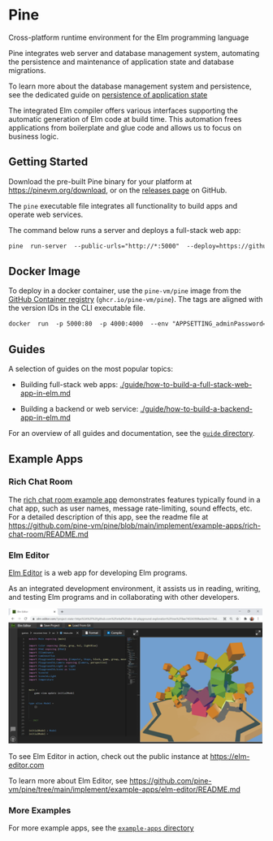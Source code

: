 # Pine

Cross-platform runtime environment for the Elm programming language

Pine integrates web server and database management system, automating the persistence and maintenance of application state and database migrations.

To learn more about the database management system and persistence, see the dedicated guide on [persistence of application state](./guide/persistence-of-application-state-in-pine.md)

The integrated Elm compiler offers various interfaces supporting the automatic generation of Elm code at build time. This automation frees applications from boilerplate and glue code and allows us to focus on business logic.

## Getting Started

Download the pre-built Pine binary for your platform at <https://pinevm.org/download>, or on the [releases page](https://github.com/pine-vm/pine/releases) on GitHub.

The `pine` executable file integrates all functionality to build apps and operate web services.

The command below runs a server and deploys a full-stack web app:

```txt
pine  run-server  --public-urls="http://*:5000"  --deploy=https://github.com/pine-vm/pine/tree/8dbd5c91853fbcef3b645d95bccc01a886ccd7e2/implement/example-apps/docker-image-default-app
```


## Docker Image

To deploy in a docker container, use the `pine-vm/pine` image from the [GitHub Container registry](https://github.com/pine-vm/pine/pkgs/container/pine) (`ghcr.io/pine-vm/pine`). The tags are aligned with the version IDs in the CLI executable file.

```txt
docker  run  -p 5000:80  -p 4000:4000  --env "APPSETTING_adminPassword=test"  ghcr.io/pine-vm/pine
```


## Guides

A selection of guides on the most popular topics:

+ Building full-stack web apps: [./guide/how-to-build-a-full-stack-web-app-in-elm.md](./guide/how-to-build-a-full-stack-web-app-in-elm.md)

+ Building a backend or web service: [./guide/how-to-build-a-backend-app-in-elm.md](./guide/how-to-build-a-backend-app-in-elm.md)

For an overview of all guides and documentation, see the [`guide` directory](./guide/).

## Example Apps

### Rich Chat Room

The [rich chat room example app](https://github.com/pine-vm/pine/tree/main/implement/example-apps/rich-chat-room) demonstrates features typically found in a chat app, such as user names, message rate-limiting, sound effects, etc.
For a detailed description of this app, see the readme file at <https://github.com/pine-vm/pine/blob/main/implement/example-apps/rich-chat-room/README.md>

### Elm Editor

[Elm Editor](https://github.com/pine-vm/pine/tree/main/implement/example-apps/elm-editor) is a web app for developing Elm programs.

As an integrated development environment, it assists us in reading, writing, and testing Elm programs and in collaborating with other developers.

<a href="https://github.com/pine-vm/pine/tree/main/implement/example-apps/elm-editor/README.md">
<img src="./guide/image/2021-03-17-elm-editor-user-interface.png" width="500" />
</a>

To see Elm Editor in action, check out the public instance at https://elm-editor.com

To learn more about Elm Editor, see <https://github.com/pine-vm/pine/tree/main/implement/example-apps/elm-editor/README.md>

### More Examples

For more example apps, see the [`example-apps` directory](./implement/example-apps/)
